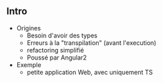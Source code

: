 ## Intro 
* Origines
    * Besoin d'avoir des types
    * Erreurs à la "transpilation" (avant l'execution)
    * refactoring simplifié
    * Poussé par Angular2
* Exemple
    * petite application Web, avec uniquement TS